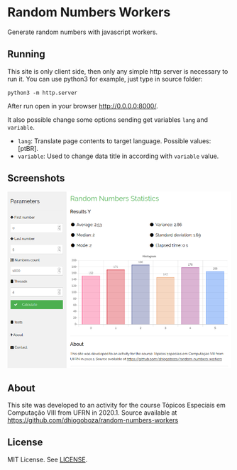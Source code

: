 # Random Numbers Workers
Generate random numbers with javascript workers.

## Running
This site is only client side, then only any simple http server is necessary to run it. You can use python3 for example, just type in source folder:
```
python3 -m http.server
```

After run open in your browser http://0.0.0.0:8000/.

It also possible change some options sending get variables  `lang` and `variable`.

* `lang`: Translate page contents to target language. Possible values: [ptBR].
* `variable`: Used to change data title in according with `variable` value.

## Screenshots
![Variable Y screenshot](/screenshots/variable_y.png?raw=true "Variable Y")

## About
This site was developed to an activity for the course Tópicos Especiais em Computação VIII from UFRN in 2020.1. Source available at https://github.com/dhiogoboza/random-numbers-workers

## License

MIT License. See [LICENSE](LICENSE).

